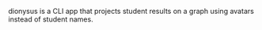 dionysus is a CLI app that projects student results on a graph using avatars instead of student names. 